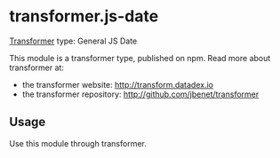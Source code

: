 # transformer.js-date

[Transformer](http://github.com/jbenet/transformer) type: General JS Date

This module is a transformer type, published on npm. Read more about transformer at:

- the transformer website: <http://transform.datadex.io>
- the transformer repository: <http://github.com/jbenet/transformer>

## Usage

Use this module through transformer.


